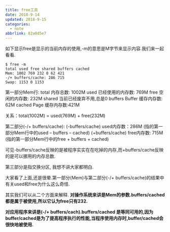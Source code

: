 ```yaml
---
title: free工具
date: 2018-9-14
updated: 2018-9-15
categories:
  - note
abbrlink: 82a0d5e7
---
```

如下显示free是显示的当前内存的使用,-m的意思是M字节来显示内容.我们来一起看看.

    $ free -m
    total used free shared buffers cached
    Mem: 1002 769 232 0 62 421
    -/+ buffers/cache: 286 715
    Swap: 1153 0 1153

第一部分Mem行:
total 内存总数: 1002M
used 已经使用的内存数: 769M
free 空闲的内存数: 232M
shared 当前已经废弃不用,总是0
buffers Buffer 缓存内存数: 62M
cached Page 缓存内存数:421M

关系：total(1002M) = used(769M) + free(232M)

第二部分(-/+ buffers/cache):
(-buffers/cache) used内存数：286M (指的第一部分Mem行中的used – buffers – cached)
(+buffers/cache) free内存数: 715M (指的第一部分Mem行中的free + buffers + cached)

可见-buffers/cache反映的是被程序实实在在吃掉的内存,而+buffers/cache反映的是可以挪用的内存总数.

第三部分是指交换分区, 我想不讲大家都明白.

 

大家看了上面,还是很晕.第一部分(Mem)与第二部分(-/+ buffers/cache)的结果中有关used和free为什么这么奇怪.


其实我们可以从二个方面来解释.
**对操作系统来讲是Mem的参数.buffers/cached 都是属于被使用,所以它认为free只有232.**

**对应用程序来讲是(-/+ buffers/cach).buffers/cached 是等同可用的,因为buffer/cached是为了提高程序执行的性能,当程序使用内存时,buffer/cached会很快地被使用.**